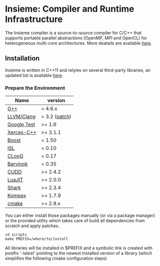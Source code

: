 # Insieme: Compiler and Runtime Infrastructure
The Insieme compiler is a source-to-source compiler for C/C++ that supports portable parallel abstractions (OpenMP, MPI and OpenCL) for heterogeneous multi-core architectures. More deatails are available [here](http://insieme-compiler.org/mission.html).

## Installation 
Insieme is written in C++11 and relyies on several third-party libraries, an updated list is available [here](http://insieme-compiler.org/license.html). 

### Prepare the Environment

Name 		| version 
------------|--------|
[G++](http://gcc.gnu.org/gcc-4.6/)	                                | = 4.6.x  |
[LLVM/Clang](http://llvm.org/) 	                                    | = 3.2 ([patch](https://github.com/insieme/insieme/blob/master/scripts/patches/insieme-clang-3.2.patch)) |
[Google Test](https://code.google.com/p/googletest/)                | >= 1.6  |
[Xerces-C++](http://xerces.apache.org/xerces-c/)                    | >= 3.1.1 |
[Boost](http://www.boost.org/users/history/version_1_50_0.html)		  | = 1.50 |
[ISL](http://garage.kotnet.org/~skimo/isl/)			                    | = 0.10 |
[CLooG](http://www.cloog.org/)		                                  | = 0.17 |
[Barvinok](http://garage.kotnet.org/~skimo/barvinok/)               | = 0.35 |
[CUDD](http://vlsi.colorado.edu/~fabio/CUDD/)	  	                  | >= 2.4.2 |
[LuaJIT](http://luajit.org/)                                  		  | >= 2.0.0 |
[Shark](http://image.diku.dk/shark/sphinx_pages/build/html/index.html)	| >= 2.3.4 |
[Kompex](http://sqlitewrapper.kompex-online.com/)             	  	| >= 1.7.9 |
[cmake](http://www.cmake.org/)                                      | >= 2.8.x |

You can either install those packages manually (or via a package manager) or the provided utility which takes care of build all dependencies from scratch and apply patches. 

```
cd scripts
make PREFIX=/where/to/install
```

All libraries will be installed in $PREFIX and a symbolic link is created with postfix '-latest' pointing to the newest installed version of a library (which simplifies the following cmake configuration steps)






